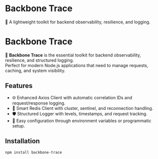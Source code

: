 # Backbone Trace

🚀 A lightweight toolkit for backend observability, resilience, and logging.
# Backbone Trace

🚀 **Backbone Trace** is the essential toolkit for backend observability, resilience, and structured logging.  
Perfect for modern Node.js applications that need to manage requests, caching, and system visibility.

## Features

- 🌐 Enhanced Axios Client with automatic correlation IDs and request/response logging.
- 🧠 Smart Redis Client with cluster, sentinel, and reconnection handling.
- 🛡️ Structured Logger with levels, timestamps, and request tracking.
- 🔧 Easy configuration through environment variables or programmatic setup.

## Installation

```bash
npm install backbone-trace